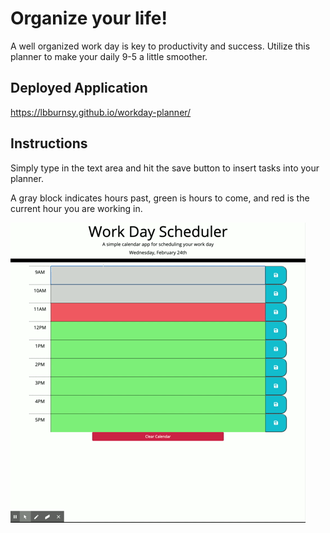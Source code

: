 # Organize your life!

A well organized work day is key to productivity and success. Utilize this planner to make your daily 9-5 a little smoother.

## Deployed Application

https://lbburnsy.github.io/workday-planner/

## Instructions

Simply type in the text area and hit the save button to insert tasks into your planner.

A gray block indicates hours past, green is hours to come, and red is the current hour you are working in.

![planner gif](./images/planner.gif)